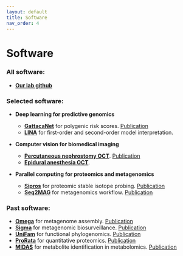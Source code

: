 ```yaml
---
layout: default
title: Software
nav_order: 4
---
```

# Software

### **All software:**
- [**Our lab github**](https://github.com/thepanlab)

### **Selected software:**
- **Deep learning for predictive genomics**
  - [**GattacaNet**](https://github.com/thepanlab/GattacaNet) for polygenic risk scores. [Publication](https://www.nature.com/articles/s10038-020-00832-7)
  - [**LINA**](https://github.com/thepanlab/LINA) for first-order and second-order model interpretation.  

- **Computer vision for biomedical imaging**
  - [**Percutaneous nephrostomy OCT**](https://github.com/thepanlab/FOCT_kidney). [Publication](https://www.ncbi.nlm.nih.gov/pmc/articles/PMC8086467/)
  - [**Epidural anesthesia OCT**](https://github.com/thepanlab/Endoscopic_OCT_Epidural).  

- **Parallel computing for proteomics and metagenomics**
  - [**Sipros**](https://github.com/thepanlab/Sipros) for proteomic stable isotope probing. [Publication](https://academic.oup.com/bioinformatics/article/34/5/795/4209993)  
  - [**Seq2MAG**](https://github.com/thepanlab/Seq2MAG) for metagenomics workflow. [Publication](https://www.nature.com/articles/s41467-022-31227-1)

### **Past software:**
  - [**Omega**](http://omega.omicsbio.org) for metagenome assembly. [Publication](https://academic.oup.com/bioinformatics/article/30/19/2717/2422265)
  - [**Sigma**](http://sigma.omicsbio.org) for metagenomic biosurveillance. [Publication](https://academic.oup.com/bioinformatics/article/31/2/170/2366214)
  - [**UniFam**](http://sigma.omicsbio.org) for functional phylogenomics. [Publication](https://bmcecolevol.biomedcentral.com/articles/10.1186/s12862-014-0207-y)
  - [**ProRata**](http://prorata.omicsbio.org) for quantitative proteomics. [Publication](https://pubs.acs.org/doi/10.1021/ac060654b)
  - [**MIDAS**](http://midas.omicsbio.org) for metabolite identification in metabolomics. [Publication](https://pubs.acs.org/doi/10.1021/ac5014783)

